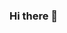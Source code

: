 ### Hi there 👋

<!--
**Wangenye/Wangenye** is a ✨ _special_ ✨ repository because its `README.md` (this file) appears on your GitHub profile.

## Active On :

<p>
<a href="https://www.linkedin.com/in/simon-mwangi-382a70173" target="blank">
  <img src="https://img.shields.io/badge/-MARTIN-141321?style=for-the-badge&logo=Linkedin&logoColor=white"/>
</a>
</p>

Here are some ideas to get you started:

- 🔭 I’m currently working on ...
- 🌱 I’m currently learning ...
- 👯 I’m looking to collaborate on ...
- 🤔 I’m looking for help with ...
- 💬 Ask me about ...
- 📫 How to reach me: ...
- 😄 Pronouns: ...
- ⚡ Fun fact: ...
-->
